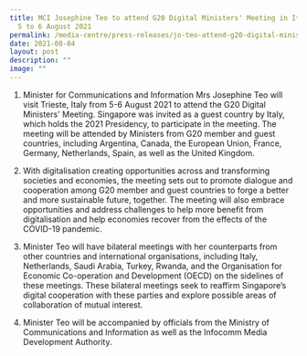 ```yaml
---
title: MCI Josephine Teo to attend G20 Digital Ministers' Meeting in Italy from
  5 to 6 August 2021
permalink: /media-centre/press-releases/jo-teo-attend-g20-digital-ministers-meeting-italy-from-5-6-august-2021/
date: 2021-08-04
layout: post
description: ""
image: ""
---
```

1. Minister for Communications and Information Mrs Josephine Teo will visit Trieste, Italy from 5-6 August 2021 to attend the G20 Digital Ministers' Meeting. Singapore was invited as a guest country by Italy, which holds the 2021 Presidency, to participate in the meeting. The meeting will be attended by Ministers from G20 member and guest countries, including Argentina, Canada, the European Union, France, Germany, Netherlands, Spain, as well as the United Kingdom.    
  
2. With digitalisation creating opportunities across and transforming societies and economies, the meeting sets out to promote dialogue and cooperation among G20 member and guest countries to forge a better and more sustainable future, together. The meeting will also embrace opportunities and address challenges to help more benefit from digitalisation and help economies recover from the effects of the COVID-19 pandemic.   
  
3. Minister Teo will have bilateral meetings with her counterparts from other countries and international organisations, including Italy, Netherlands, Saudi Arabia, Turkey, Rwanda, and the Organisation for Economic Co-operation and Development (OECD) on the sidelines of these meetings. These bilateral meetings seek to reaffirm Singapore’s digital cooperation with these parties and explore possible areas of collaboration of mutual interest.   
  
4. Minister Teo will be accompanied by officials from the Ministry of Communications and Information as well as the Infocomm Media Development Authority.